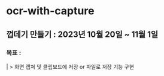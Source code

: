 # ocr-with-capture

## 껍데기 만들기 : 2023년 10월 20일 ~ 11월 1일
### 목표 : 
| > 화면 캡쳐 및 클립보드에 저장 or 파일로 저장 기능 구현 
